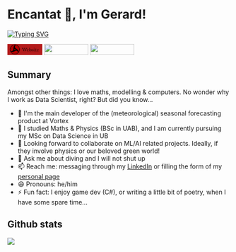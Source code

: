 # Encantat 👋, I'm Gerard!  

[![Typing SVG](https://readme-typing-svg.demolab.com/?lines=I+am+Gerard!;Mathematician,+physicist...;...and+now+data+scientist)](https://git.io/typing-svg)

<a href="https://gcastro-98.github.io/"> <img height="25em" width="auto" src="img/my-page-badge.png" /></a> <!-- LINKEDIN --> <a href="https://www.linkedin.com/in/gcastro98/"> <img height="25em" width="100em" src="https://img.shields.io/badge/LinkedIn-0077B5?style=for-the-badge&logo=linkedin&logoColor=white" /></a> <!-- TWITTER --> <a href="https://twitter.com/gcastro_98"> <img height="25em" width="100em" src="https://img.shields.io/badge/Twitter-1DA1F2?style=for-the-badge&logo=twitter&logoColor=white" /></a>



## Summary

Amongst other things: I love maths, modelling & computers. No wonder why I work as Data Scientist, right? But did you know... 

- 🔭 I'm the main developer of the (meteorological) seasonal forecasting product at Vortex
- 🌱 I studied Maths & Physics (BSc in UAB), and I am currently pursuing my MSc on Data Science in UB
- 👯 Looking forward to collaborate on ML/AI related projects. Ideally, if they involve physics or our beloved green world!
- 💬 Ask me about diving and I will not shut up 
- 📫 Reach me: messaging through my [LinkedIn](https://www.linkedin.com/in/gcastro98/) or filling the form of my [personal page](https://gcastro-98.github.io/)
- 😄 Pronouns: he/him
- ⚡ Fun fact: I enjoy game dev (C#), or writing a little bit of poetry, when I have some spare time...

## Github stats

<img height="180em" src="https://github-readme-stats.vercel.app/api?username=gcastro-98&show_icons=true&hide_border=true&&count_private=true&include_all_commits=true" /> 
<!-- <img height="130em" src="https://github-readme-stats.vercel.app/api/top-langs/?username=gcastro-98"/> -->

<!--
Specifically, regarding my python most used packages, the following can be distinguished:

<img height="25em" src="https://img.shields.io/badge/Numpy-777BB4?style=for-the-badge&logo=numpy&logoColor=white"> <img height="25em" src="https://img.shields.io/badge/Pandas-2C2D72?style=for-the-badge&logo=pandas&logoColor=white"> <img height="25em" width="100em" src="https://docs.xarray.dev/en/stable/_static/dataset-diagram-logo.png" style="background-color:white"> <img height="25em" src="https://img.shields.io/badge/TensorFlow-FF6F00?style=for-the-badge&logo=TensorFlow&logoColor=white"> <img height="25em" src="https://img.shields.io/badge/SciPy-654FF0?style=for-the-badge&logo=SciPy&logoColor=white"> <img height="25em" src="https://img.shields.io/badge/scikit_learn-F7931E?style=for-the-badge&logo=scikit-learn&logoColor=white">
-->

<!-- ## My trophies --> 
<!-- <img height="180em" width="auto" src="https://github-profile-trophy.vercel.app/?username=gcastro-98"> -->

<!-- Badges: https://github.com/alexandresanlim/Badges4-README.md-Profile -->
<!-- Visitor badge: https://www.visitorbadge.io/ -->
<!-- For more badges... https://github.com/badges/shields -->
